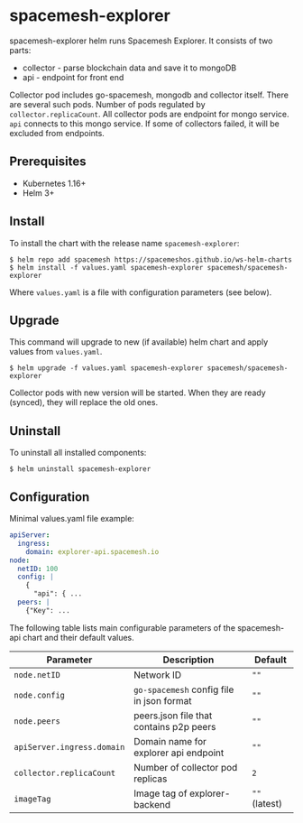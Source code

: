 # spacemesh-explorer

spacemesh-explorer helm runs Spacemesh Explorer. It consists of two parts:

- collector - parse blockchain data and save it to mongoDB
- api - endpoint for front end

Collector pod includes go-spacemesh, mongodb and collector itself. There are
several such pods. Number of pods regulated by `collector.replicaCount`. All
collector pods are endpoint for mongo service. `api` connects to this mongo
service. If some of collectors failed, it will be excluded from endpoints.

## Prerequisites

- Kubernetes 1.16+
- Helm 3+

## Install

To install the chart with the release name `spacemesh-explorer`:

```console
$ helm repo add spacemesh https://spacemeshos.github.io/ws-helm-charts
$ helm install -f values.yaml spacemesh-explorer spacemesh/spacemesh-explorer
```

Where `values.yaml` is a file with configuration parameters (see below).

## Upgrade

This command will upgrade to new (if available) helm chart and apply values
from `values.yaml`.

```console
$ helm upgrade -f values.yaml spacemesh-explorer spacemesh/spacemesh-explorer
```

Collector pods with new version will be started. When they are ready (synced),
they will replace the old ones.

## Uninstall

To uninstall all installed components:

```console
$ helm uninstall spacemesh-explorer
```

## Configuration

Minimal values.yaml file example:

```yaml
apiServer:
  ingress:
    domain: explorer-api.spacemesh.io
node:
  netID: 100
  config: |
    {
      "api": { ...
  peers: |
    {"Key": ...
```

The following table lists main configurable parameters of the spacemesh-api
chart and their default values.

| Parameter | Description | Default |
| --------- | ----------- | ------- |
| `node.netID` | Network ID | `""` |
| `node.config` | `go-spacemesh` config file in json format | `""` |
| `node.peers` | peers.json file that contains p2p peers | `""` |
| `apiServer.ingress.domain` | Domain name for explorer api endpoint | `""` |
| `collector.replicaCount`  | Number of collector pod replicas  | `2` |
| `imageTag` | Image tag of explorer-backend | `""` (latest) |
